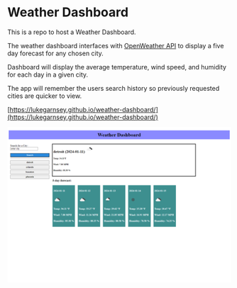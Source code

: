 # Weather Dashboard
This is a repo to host a Weather Dashboard.

The weather dashboard interfaces with [OpenWeather API](https://openweathermap.org/) to display a five day forecast for any chosen city.

Dashboard will display the average temperature, wind speed, and humidity for each day in a given city.

The app will remember the users search history so previously requested cities are quicker to view.

[https://lukegarnsey.github.io/weather-dashboard/](https://lukegarnsey.github.io/weather-dashboard/)

![alt text](./assets/readme_main.png)
